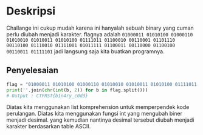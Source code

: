 # Deskripsi 
Challange ini cukup mudah karena ini hanyalah sebuah binary yang cuman perlu diubah menjadi karakter. flagnya adalah `01000011 01010100 01000110 01010010 01010011 01010100 01111011 01100010 00110001 01101110 00110100 01110010 01111001 01011111 01100011 00110000 01100100 00110011 01111101` jadi langsung saja kita buatkan programnya.
## Penyelesaian
```python
flag = "01000011 01010100 01000110 01010010 01010011 01010100 01111011 01100010 00110001 01101110 00110100 01110010 01111001 01011111 01100011 00110000 01100100 00110011 01111101"
print(''.join(chr(int(b, 2)) for b in flag.split()))
# Output : CTFRST{b1n4ry_c0d3}
```
Diatas kita menggunakan list komprehension untuk memperpendek kode perulangan. Diatas kita menggunakan fungsi int yang mengubah biner menjadi desimal. yang kemudian nantinya desimal tersebut diubah menjadi karakter berdasarkan table ASCII.
